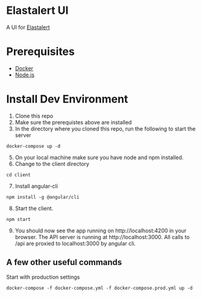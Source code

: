 Elastalert UI
========================
A UI for [Elastalert](https://github.com/Yelp/elastalert)

Prerequisites
============
* [Docker](https://docs.docker.com/engine/installation/)
* [Node.js](https://nodejs.org/en/)

Install Dev Environment
=======================
1. Clone this repo
2. Make sure the prerequistes above are installed
4. In the directory where you cloned this repo, run the following to start the server

`docker-compose up -d`

5. On your local machine make sure you have node and npm installed.
6. Change to the client directory

`cd client`

7. Install angular-cli

`npm install -g @angular/cli`

8. Start the client.

`npm start`

9. You should now see the app running on http://localhost:4200 in your browser. The API server is running at http://localhost:3000. All calls to /api are proxied to localhost:3000 by angular cli.

A few other useful commands
---------------------------
Start with production settings

`docker-compose -f docker-compose.yml -f docker-compose.prod.yml up -d`
